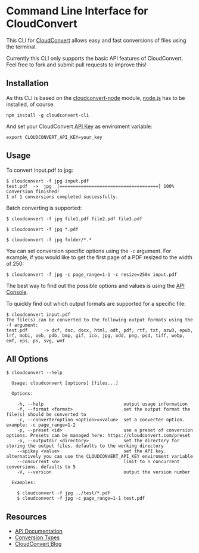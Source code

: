 Command Line Interface for CloudConvert 
=======================
This CLI for [CloudConvert](https://cloudconvert.com) allows easy and fast conversions of files using the terminal. 

Currently this CLI only supports the basic API features of CloudConvert. Feel free to fork and submit pull requests to improve this!

Installation
-------------------
As this CLI is based on the [cloudconvert-node](https://github.com/cloudconvert/cloudconvert-node) module, [node.js](https://nodejs.org/) has to be installed, of course.

    npm install -g cloudconvert-cli
    
    
And set your CloudConvert [API Key](https://cloudconvert.com/user/profile) as enviroment variable:

    export CLOUDCONVERT_API_KEY=your_key
    
Usage
-------------------


To convert input.pdf to jpg:

```
$ cloudconvert -f jpg input.pdf
test.pdf  ->  jpg  [=====================================] 100%  Conversion finished!
1 of 1 conversions completed successfully.
```

Batch converting is supported:

```
$ cloudconvert -f jpg file1.pdf file2.pdf file3.pdf
```
```
$ cloudconvert -f jpg *.pdf
```
```
$ cloudconvert -f jpg folder/*.*
```

You can set conversion specific options using the ``-c`` argument. For example, if you would like to get the first page of a PDF resized to the width of 250:

```
$ cloudconvert -f jpg -c page_range=1-1 -c resize=250x input.pdf
```

The best way to find out the possible options and values is using the [API Console](https://cloudconvert.com/apiconsole).

To quickly find out which output formats are supported for a specific file:

```
$ cloudconvert input.pdf
The file(s) can be converted to the following output formats using the -f argument:
test.pdf      -> dxf, doc, docx, html, odt, pdf, rtf, txt, azw3, epub, lrf, mobi, oeb, pdb, bmp, gif, ico, jpg, odd, png, psd, tiff, webp, emf, eps, ps, svg, wmf

```

    
All Options
-------------------
```
$ cloudconvert --help

  Usage: cloudconvert [options] [files...]

  Options:

    -h, --help                              output usage information
    -f, --format <format>                   set the output format the file(s) should be converted to
    -c, --converteroption <option>=<value>  set a converter option. example: -c page_range=1-2
    -p, --preset <id>                       use a preset of conversion options. Presets can be managed here: https://cloudconvert.com/preset
    -o, --outputdir <directory>             set the directory for storing the output files. defaults to the working directory
    --apikey <value>                        set the API key. alternatively you can use the CLOUDCONVERT_API_KEY enviroment variable
    --concurrent <n>                        limit to n concurrent conversions. defaults to 5
    -V, --version                           output the version number

  Examples:

    $ cloudconvert -f jpg ../test/*.pdf
    $ cloudconvert -f jpg -c page_range=1-1 test.pdf

```
    
Resources
---------

* [API Documentation](https://cloudconvert.com/apidoc)
* [Conversion Types](https://cloudconvert.com/formats)
* [CloudConvert Blog](https://cloudconvert.com/blog)